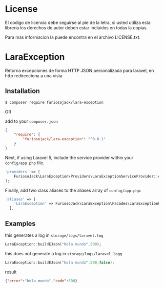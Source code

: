 # License

  El codigo de licencia debe seguirse al pie de la letra, si usted utiliza esta libreria los derechos de autor deben estar incluidos en todas la copias.
  
  Para mas informacion la puede encontra en el archivo LICENSE.txt.

  
# LaraException
Retorna excepciones de forma HTTP  JSON personalizada para laravel, en http redirecciona a una vista

## Installation 

```bash
$ composer require furiosojack/lara-exception
```

OR 

add to your `composer.json`

```json
{
    "require": {
        "furiosojack/lara-exception": "^0.0.1"
    }
}
```

Next, if using Laravel 5, include the service provider within your `config/app.php` file.

```php
'providers' => [
    FuriosoJack\LaraException\Providers\LaraExceptionServiceProvider::class,
];
```

Finally, add two class aliases to the aliases array of `config/app.php`:

```php
'aliases' => [
    'LaraException' => FuriosoJack\LaraException\Facades\LaraExceptionFacade::class,
  ],
```


## Examples

this generates a log in `storage/logs/laravel.log`

 ```php
 LaraException::buildEJson("hola mundo",500);

```

this does not generate a log in `storage/logs/laravel.logg`

 ```php
 LaraException::buildEJson("hola mundo",500,false);
```


result 
```json
{"error":"hola mundo","code":500}
```
